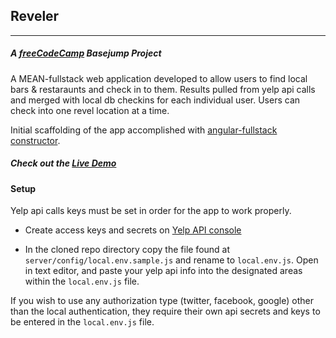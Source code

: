 ## Reveler
____
##### A [freeCodeCamp](http://www.freecodecamp.com/) Basejump Project

A MEAN-fullstack web application developed to allow users to find local bars & restaraunts and check in to them.  Results pulled from yelp api calls and merged with local db checkins for each individual user.  Users can check into one revel location at a time.

Initial scaffolding of the app accomplished with [angular-fullstack constructor](https://github.com/DaftMonk/generator-angular-fullstack).

##### Check out the [Live Demo](https://reveler.herokuapp.com/)


#### Setup

Yelp api calls keys must be set in order for the app to work properly.

* Create access keys and secrets on [Yelp API console](https://www.yelp.com/developers/documentation/v2/overview)

* In the cloned repo directory copy the file found at `server/config/local.env.sample.js` and rename to `local.env.js`. Open in text editor, and paste your yelp api info into the designated areas within the `local.env.js` file.

If you wish to use any authorization type (twitter, facebook, google) other than the local authentication, they require their own api secrets and keys to be entered in the `local.env.js` file.






